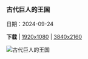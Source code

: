 ### 古代巨人的王国

日期：2024-09-24

**下载**  |  [1920x1080](https://cn.bing.com/th?id=OHR.GiantSequoias_ZH-CN2666897238_1920x1080.jpg)  |  [3840x2160](https://cn.bing.com/th?id=OHR.GiantSequoias_ZH-CN2666897238_UHD.jpg)

![古代巨人的王国](https://cn.bing.com/th?id=OHR.GiantSequoias_ZH-CN2666897238_1920x1080.jpg "巨型红杉，红杉国家公园，加利福尼亚州，美国 (© Galyna Andrushko/Shutterstock)")

